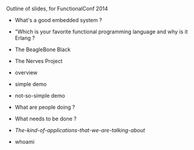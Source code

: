 Outline of slides, for FunctionalConf 2014

* What's a good embedded system ?

* "Which is your favorite functional programming language and why is it Erlang ?
* The BeagleBone Black 
* The Nerves Project
 * overview
 * simple demo
 * not-so-simple demo
* What are people doing ?
* What needs to be done ?
* *The-kind-of-applications-that-we-are-talking-about*
* whoami